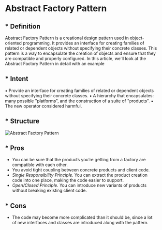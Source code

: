 # Abstract Factory Pattern

## * Definition

Abstract Factory Pattern is a creational design pattern used in object-oriented programming. It provides an interface for creating families of related or dependent objects without specifying their concrete classes. This pattern is a way to encapsulate the creation of objects and ensure that they are compatible and properly configured. In this article, we'll look at the Abstract Factory Pattern in detail with an example

## * Intent

▪ Provide an interface for creating families of related or dependent objects without specifying their concrete classes.
▪ A hierarchy that encapsulates: many possible "platforms", and the construction of a suite of "products".
▪ The new operator considered harmful.

## * Structure

![Abstract Factory Pattern](https://upload.wikimedia.org/wikipedia/commons/thumb/6/67/Abstract_Factory_UML_class_diagram.svg/2560px-Abstract_Factory_UML_class_diagram.svg.png)

## * Pros

- You can be sure that the products you’re getting from a factory are compatible with each other.
-  You avoid tight coupling between concrete products and client code.
-  *Single Responsibility Principle*. You can extract the product creation code into one place, making the code easier to support.
-  *Open/Closed Principle*. You can introduce new variants of products without breaking existing client code.

## * Cons

-  The code may become more complicated than it should be, since a lot of new interfaces and classes are introduced along with the pattern.